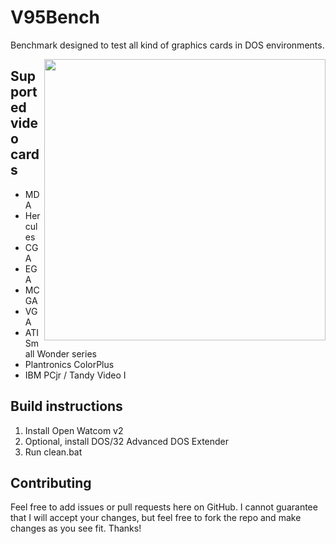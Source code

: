 # V95Bench
Benchmark designed to test all kind of graphics cards in DOS environments. 

<img src="https://user-images.githubusercontent.com/8323882/153870042-c389cbf0-0444-4ed3-9409-cb0c74518962.jpg" width=450 align=right>

## Supported video cards
- MDA
- Hercules
- CGA
- EGA
- MCGA
- VGA
- ATI Small Wonder series
- Plantronics ColorPlus
- IBM PCjr / Tandy Video I

## Build instructions
1) Install Open Watcom v2
2) Optional, install DOS/32 Advanced DOS Extender
3) Run clean.bat

## Contributing
Feel free to add issues or pull requests here on GitHub. I cannot guarantee that I will accept your changes, but feel free to fork the repo and make changes as you see fit. Thanks!
